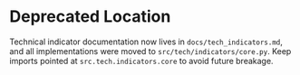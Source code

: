 # Deprecated Location

Technical indicator documentation now lives in `docs/tech_indicators.md`, and
all implementations were moved to `src/tech/indicators/core.py`. Keep imports
pointed at `src.tech.indicators.core` to avoid future breakage.
